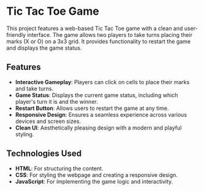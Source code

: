 # Tic Tac Toe Game

This project features a web-based Tic Tac Toe game with a clean and user-friendly interface. The game allows two players to take turns placing their marks (X or O) on a 3x3 grid. It provides functionality to restart the game and displays the game status.

## Features

- **Interactive Gameplay**: Players can click on cells to place their marks and take turns.
- **Game Status**: Displays the current game status, including which player's turn it is and the winner.
- **Restart Button**: Allows users to restart the game at any time.
- **Responsive Design**: Ensures a seamless experience across various devices and screen sizes.
- **Clean UI**: Aesthetically pleasing design with a modern and playful styling.

## Technologies Used

- **HTML**: For structuring the content.
- **CSS**: For styling the webpage and creating a responsive design.
- **JavaScript**: For implementing the game logic and interactivity.
